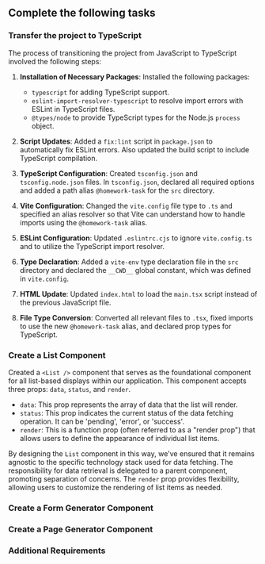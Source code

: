 ## Complete the following tasks

### Transfer the project to TypeScript

The process of transitioning the project from JavaScript to TypeScript involved the following steps:

1. **Installation of Necessary Packages**: Installed the following packages:

    - `typescript` for adding TypeScript support.
    - `eslint-import-resolver-typescript` to resolve import errors with ESLint in TypeScript files.
    - `@types/node` to provide TypeScript types for the Node.js `process` object.

2. **Script Updates**: Added a `fix:lint` script in `package.json` to automatically fix ESLint errors. Also updated the build script to include TypeScript compilation.

3. **TypeScript Configuration**: Created `tsconfig.json` and `tsconfig.node.json` files. In `tsconfig.json`, declared all required options and added a path alias `@homework-task` for the `src` directory.

4. **Vite Configuration**: Changed the `vite.config` file type to `.ts` and specified an alias resolver so that Vite can understand how to handle imports using the `@homework-task` alias.

5. **ESLint Configuration**: Updated `.eslintrc.cjs` to ignore `vite.config.ts` and to utilize the TypeScript import resolver.

6. **Type Declaration**: Added a `vite-env` type declaration file in the `src` directory and declared the `__CWD__` global constant, which was defined in `vite.config`.

7. **HTML Update**: Updated `index.html` to load the `main.tsx` script instead of the previous JavaScript file.

8. **File Type Conversion**: Converted all relevant files to `.tsx`, fixed imports to use the new `@homework-task` alias, and declared prop types for TypeScript.

### Create a List Component

Created a `<List />` component that serves as the foundational component for all list-based displays within our application. This component accepts three props: `data`, `status`, and `render`.

-   `data`: This prop represents the array of data that the list will render.
-   `status`: This prop indicates the current status of the data fetching operation. It can be 'pending', 'error', or 'success'.
-   `render`: This is a function prop (often referred to as a "render prop") that allows users to define the appearance of individual list items.

By designing the `List` component in this way, we've ensured that it remains agnostic to the specific technology stack used for data fetching. The responsibility for data retrieval is delegated to a parent component, promoting separation of concerns. The `render` prop provides flexibility, allowing users to customize the rendering of list items as needed.

### Create a Form Generator Component

### Create a Page Generator Component

### Additional Requirements

